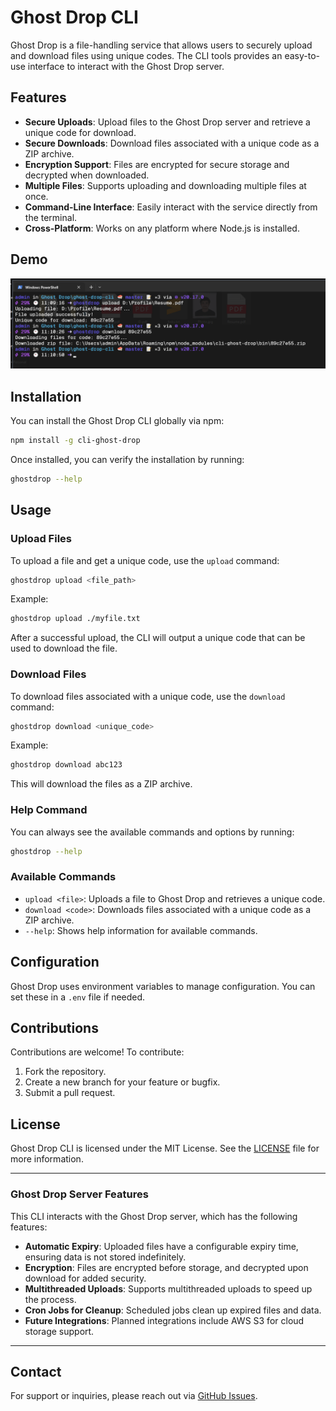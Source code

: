 # Ghost Drop CLI

Ghost Drop is a file-handling service that allows users to securely upload and download files using unique codes.
The CLI tools provides an easy-to-use interface to interact with the Ghost Drop server.

## Features

- **Secure Uploads**: Upload files to the Ghost Drop server and retrieve a unique code for download.
- **Secure Downloads**: Download files associated with a unique code as a ZIP archive.
- **Encryption Support**: Files are encrypted for secure storage and decrypted when downloaded.
- **Multiple Files**: Supports uploading and downloading multiple files at once.
- **Command-Line Interface**: Easily interact with the service directly from the terminal.
- **Cross-Platform**: Works on any platform where Node.js is installed.

## Demo

![Demo Image](./image.png)

## Installation

You can install the Ghost Drop CLI globally via npm:

```bash
npm install -g cli-ghost-drop
```

Once installed, you can verify the installation by running:

```bash
ghostdrop --help
```

## Usage

### Upload Files

To upload a file and get a unique code, use the `upload` command:

```bash
ghostdrop upload <file_path>
```

Example:

```bash
ghostdrop upload ./myfile.txt
```

After a successful upload, the CLI will output a unique code that can be used to download the file.

### Download Files

To download files associated with a unique code, use the `download` command:

```bash
ghostdrop download <unique_code>
```

Example:

```bash
ghostdrop download abc123
```

This will download the files as a ZIP archive.

### Help Command

You can always see the available commands and options by running:

```bash
ghostdrop --help
```

### Available Commands

- `upload <file>`: Uploads a file to Ghost Drop and retrieves a unique code.
- `download <code>`: Downloads files associated with a unique code as a ZIP archive.
- `--help`: Shows help information for available commands.

## Configuration

Ghost Drop uses environment variables to manage configuration. You can set these in a `.env` file if needed.

## Contributions

Contributions are welcome! To contribute:

1. Fork the repository.
2. Create a new branch for your feature or bugfix.
3. Submit a pull request.

## License

Ghost Drop CLI is licensed under the MIT License. See the [LICENSE](LICENSE) file for more information.

---

### Ghost Drop Server Features

This CLI interacts with the Ghost Drop server, which has the following features:

- **Automatic Expiry**: Uploaded files have a configurable expiry time, ensuring data is not stored indefinitely.
- **Encryption**: Files are encrypted before storage, and decrypted upon download for added security.
- **Multithreaded Uploads**: Supports multithreaded uploads to speed up the process.
- **Cron Jobs for Cleanup**: Scheduled jobs clean up expired files and data.
- **Future Integrations**: Planned integrations include AWS S3 for cloud storage support.

---

## Contact

For support or inquiries, please reach out via [GitHub Issues](https://github.com/kasodeep/ghost-drop/issues).

